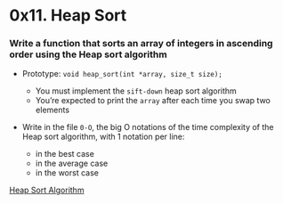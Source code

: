 # 0x11. Heap Sort

### Write a function that sorts an array of integers in ascending order using the Heap sort algorithm

- Prototype: `void heap_sort(int *array, size_t size);`
	- You must implement the `sift-down` heap sort algorithm
	- You’re expected to print the `array` after each time you swap two elements

- Write in the file `0-O`, the big O notations of the time complexity of the Heap sort algorithm, with 1 notation per line:
	- in the best case
	- in the average case
	- in the worst case

[Heap Sort Algorithm](./0-heap_sort.c)
